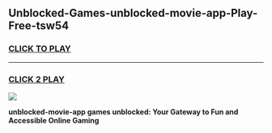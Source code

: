 
## Unblocked-Games-unblocked-movie-app-Play-Free-tsw54
<h3>
<a href="https://premium76.site?title=unblocked-movie-app&ref=18A1">CLICK TO PLAY</a></h3>
<hr>

<h3>
<a href="https://premium76.site?title=unblocked-movie-app&ref=18A1">CLICK 2 PLAY</a>
  
</h3>

<a href="https://premium76.site?title=unblocked-movie-app&ref=18A1"><img src="https://clearcache.store/games.png"></a>


**unblocked-movie-app games unblocked: Your Gateway to Fun and Accessible Online Gaming**
